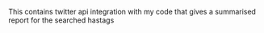 This contains twitter api integration with my code that gives a summarised report for the searched hastags
